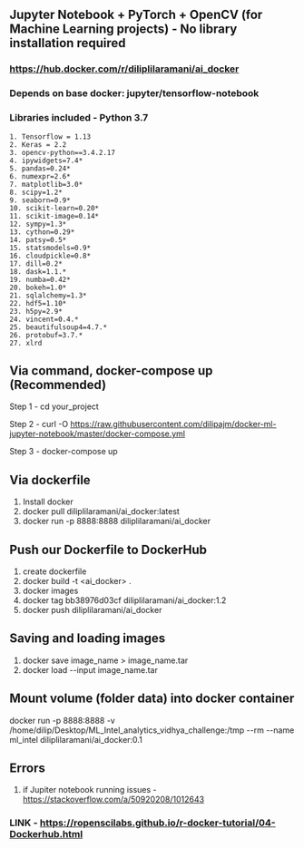 ## Jupyter Notebook + PyTorch + OpenCV (for Machine Learning projects) - No library installation required

### https://hub.docker.com/r/diliplilaramani/ai_docker

### Depends on base docker: jupyter/tensorflow-notebook

### Libraries included - Python 3.7
    1. Tensorflow = 1.13
    2. Keras = 2.2
    3. opencv-python==3.4.2.17
    4. ipywidgets=7.4*
    5. pandas=0.24*
    6. numexpr=2.6*
    7. matplotlib=3.0*
    8. scipy=1.2*
    9. seaborn=0.9*
    10. scikit-learn=0.20*
    11. scikit-image=0.14*
    12. sympy=1.3*
    13. cython=0.29*
    14. patsy=0.5*
    15. statsmodels=0.9*
    16. cloudpickle=0.8*
    17. dill=0.2*
    18. dask=1.1.*
    19. numba=0.42*
    20. bokeh=1.0*
    21. sqlalchemy=1.3*
    22. hdf5=1.10*
    23. h5py=2.9*
    24. vincent=0.4.*
    25. beautifulsoup4=4.7.*
    26. protobuf=3.7.*
    27. xlrd

## Via command, docker-compose up (Recommended)

Step 1 - cd your_project

Step 2 - curl -O https://raw.githubusercontent.com/dilipajm/docker-ml-jupyter-notebook/master/docker-compose.yml

Step 3 - docker-compose up

## Via dockerfile
1. Install docker
2. docker pull diliplilaramani/ai_docker:latest
3. docker run -p 8888:8888 diliplilaramani/ai_docker

## Push our Dockerfile to DockerHub
1. create dockerfile
2. docker build -t <ai_docker> .
3. docker images
4. docker tag bb38976d03cf diliplilaramani/ai_docker:1.2
5. docker push diliplilaramani/ai_docker

## Saving and loading images
1. docker save image_name > image_name.tar
2. docker load --input image_name.tar

## Mount volume (folder data) into docker container
docker run -p 8888:8888 -v /home/dilip/Desktop/ML_Intel_analytics_vidhya_challenge:/tmp --rm --name ml_intel diliplilaramani/ai_docker:0.1

## Errors
1. if Jupiter notebook running issues - https://stackoverflow.com/a/50920208/1012643

### LINK - https://ropenscilabs.github.io/r-docker-tutorial/04-Dockerhub.html
